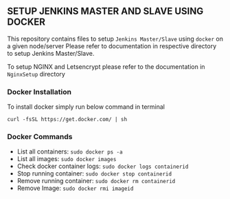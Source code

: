 ## SETUP JENKINS MASTER AND SLAVE USING DOCKER
This repository contains files to setup `Jenkins Master/Slave` using `docker` on a given node/server
Please refer to documentation in respective directory to setup Jenkins Master/Slave.

To setup NGINX and Letsencrypt please refer to the documentation in `NginxSetup` directory

### Docker Installation 
To install docker simply run below command in terminal

```
curl -fsSL https://get.docker.com/ | sh
```

### Docker Commands 
- List all containers: `sudo docker ps -a`
- List all images: `sudo docker images`
- Check docker container logs: `sudo docker logs containerid`
- Stop running container: `sudo docker stop containerid`
- Remove running container: `sudo docker rm containerid`
- Remove Image: `sudo docker rmi imageid`

